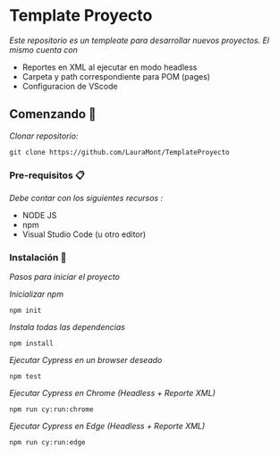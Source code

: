 # Template Proyecto
_Este repositorio es un templeate para desarrollar nuevos proyectos. El mismo cuenta con_
* Reportes en XML al ejecutar en modo headless
* Carpeta y path correspondiente para POM (pages)
* Configuracion de VScode
## Comenzando 🚀

_Clonar repositorio:_

```
git clone https://github.com/LauraMont/TemplateProyecto
```

### Pre-requisitos 📋

_Debe contar con los siguientes recursos :_

* NODE JS 
* npm
* Visual Studio Code (u otro editor)

### Instalación 🔧

_Pasos para iniciar el proyecto_

_Inicializar npm_

```
npm init
```

_Instala todas las dependencias_

```
npm install
```
_Ejecutar Cypress en un browser deseado_

```
npm test
```
_Ejecutar Cypress en Chrome (Headless + Reporte XML)_

```
npm run cy:run:chrome
```
_Ejecutar Cypress en Edge (Headless + Reporte XML)_

```
npm run cy:run:edge
```
